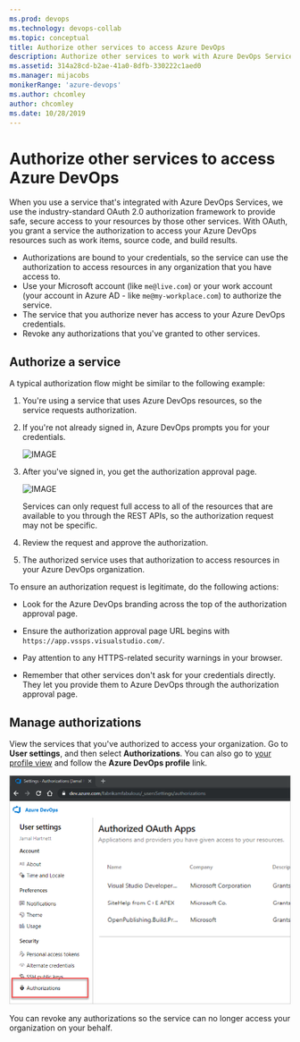 ```yaml
---
ms.prod: devops
ms.technology: devops-collab
ms.topic: conceptual
title: Authorize other services to access Azure DevOps
description: Authorize other services to work with Azure DevOps Services
ms.assetid: 314a28cd-b2ae-41a0-8dfb-330222c1aed0
ms.manager: mijacobs
monikerRange: 'azure-devops'
ms.author: chcomley
author: chcomley
ms.date: 10/28/2019
---
```


#  Authorize other services to access Azure DevOps

When you use a service that's integrated with Azure DevOps Services, we use the industry-standard OAuth 2.0 authorization framework to provide safe, secure access to your resources by those other services. With OAuth, you grant a service the authorization to access your Azure DevOps resources such as work items, source code, and build results.

- Authorizations are bound to your credentials, so the service can use the authorization to access resources in any organization that you have access to.
- Use your Microsoft account (like ```me@live.com```) or your work account (your account in Azure AD - like ```me@my-workplace.com```) to authorize the service.
- The service that you authorize never has access to your Azure DevOps credentials.
- Revoke any authorizations that you've granted to other services.

## Authorize a service

A typical authorization flow might be similar to the following example:

1. You're using a service that uses Azure DevOps resources, so the service requests authorization.

2. If you're not already signed in, Azure DevOps prompts you for your credentials.
   
   ![IMAGE](../../service-hooks/_img/authorize/vso-sign-in.png)

3. After you've signed in, you get the authorization approval page.

   ![IMAGE ](../../service-hooks/_img/authorize/vso-authorize.png)

   Services can only request full access to all of the resources that are available to you through the REST APIs, so the authorization request may not be specific.

4. Review the request and approve the authorization.

5. The authorized service uses that authorization to access resources in your Azure DevOps organization.

To ensure an authorization request is legitimate, do the following actions:

- Look for the Azure DevOps branding across the top of the authorization approval page.

- Ensure the authorization approval page URL begins with ```https://app.vssps.visualstudio.com/```.

- Pay attention to any HTTPS-related security warnings in your browser.

- Remember that other services don't ask for your credentials directly. They let you provide them to Azure DevOps through the authorization approval page.

## Manage authorizations

View the services that you've authorized to access your organization. Go to **User settings**, and then select **Authorizations**. You can also go to [your profile view](https://app.vssps.visualstudio.com/Profile/View)
and follow the **Azure DevOps profile** link.

![User settings, authorizations tab](_img/user-settings-authorizations.png)

You can revoke any authorizations so the service can no longer access your organization on your behalf.
